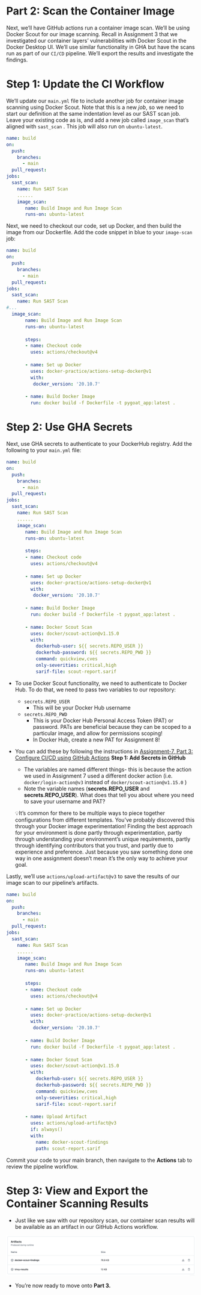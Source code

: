 # Part 2: Scan the Container Image

Next, we’ll have GitHub actions run a container image scan. We’ll be using Docker Scout for our image scanning. Recall in Assignment 3 that we investigated our container layers’ vulnerabilities with Docker Scout in the Docker Desktop UI. We’ll use similar functionality in GHA but have the scans run as part of our `CI/CD` pipeline. We’ll export the results and investigate the findings. 

# Step 1: Update the CI Workflow

We’ll update our `main.yml`  file to include another job for container image scanning using Docker Scout. Note that this is a new *job*, so we need to start our definition at the same indentation level as our SAST scan job. Leave your existing code as is, and add a new job called `image_scan` that’s aligned with `sast_scan` . This job will also run on `ubuntu-latest`. 

```yaml
name: build
on:
  push:
    branches:
      - main
  pull_request:
jobs:
  sast_scan:
    name: Run SAST Scan
    ...... 
    image_scan:
       name: Build Image and Run Image Scan
       runs-on: ubuntu-latest
```

Next, we need to checkout our code, set up Docker, and then build the image from our Dockerfile. Add the code snippet in blue to your `image-scan` job: 

```yaml
name: build
on:
  push:
    branches:
      - main
  pull_request:
jobs:
  sast_scan:
    name: Run SAST Scan 
#...    
  image_scan:
       name: Build Image and Run Image Scan
       runs-on: ubuntu-latest

       steps:
       - name: Checkout code
         uses: actions/checkout@v4
    
       - name: Set up Docker
         uses: docker-practice/actions-setup-docker@v1
         with:
          docker_version: '20.10.7'
    
       - name: Build Docker Image
         run: docker build -f Dockerfile -t pygoat_app:latest .
```

# Step 2: Use GHA Secrets

Next, use GHA secrets to authenticate to your DockerHub registry. Add the following to your `main.yml` file:

```yaml
name: build
on:
  push:
    branches:
      - main
  pull_request:
jobs:
  sast_scan:
    name: Run SAST Scan
    ...... 
    image_scan:
       name: Build Image and Run Image Scan
       runs-on: ubuntu-latest

       steps:
       - name: Checkout code
         uses: actions/checkout@v4
    
       - name: Set up Docker
         uses: docker-practice/actions-setup-docker@v1
         with:
          docker_version: '20.10.7'
    
       - name: Build Docker Image
         run: docker build -f Dockerfile -t pygoat_app:latest .
        
       - name: Docker Scout Scan
         uses: docker/scout-action@v1.15.0
         with:
           dockerhub-user: ${{ secrets.REPO_USER }}
           dockerhub-password: ${{ secrets.REPO_PWD }}
           command: quickview,cves
           only-severities: critical,high
           sarif-file: scout-report.sarif
```

- To use Docker Scout functionality, we need to authenticate to Docker Hub. To do that, we need to pass two variables to our repository:
    - `secrets.REPO_USER`
        - This will be your Docker Hub username
    - `secrets.REPO_PWD`
        - This is your Docker Hub Personal Access Token (PAT) or password. PATs are beneficial because they can be scoped to a particular image, and allow for permissions scoping!
        - In Docker Hub, create a new PAT for Assignment 8!
- You can add these by following the instructions in [Assignment-7, Part 3: Configure CI/CD using GitHub Actions](https://github.com/MIS547-Fall-2024/Assignment-7/tree/main/Part_3_configure_ci_cd_using_gha) **Step 1: Add Secrets in GitHub**
    - The variables are named different things- this is because the action we used in Assignment 7 used a different docker action (i.e. `docker/login-action@v3` instead of `docker/scout-action@v1.15.0` )
    - Note the variable names (**secrets.REPO_USER** and **secrets.REPO_USER**). What does that tell you about where you need to save your username and PAT?
    
    <aside>
    
    💡It’s common for there to be multiple ways to piece together configurations from different templates. You’ve probably discovered this through your Docker image experimentation! Finding the best approach for your environment is done partly through experimentation, partly through understanding your environment’s unique requirements, partly through identifying contributors that you trust, and partly due to experience and preference. Just because you saw something done one way in one assignment doesn’t mean it’s the only way to achieve your goal. 
    
    </aside>
    

Lastly, we’ll use `actions/upload-artifact@v3` to save the results of our image scan to our pipeline’s artifacts.

```yaml
name: build
on:
  push:
    branches:
      - main
  pull_request:
jobs:
  sast_scan:
    name: Run SAST Scan
    ...... 
    image_scan:
       name: Build Image and Run Image Scan
       runs-on: ubuntu-latest

       steps:
       - name: Checkout code
         uses: actions/checkout@v4
    
       - name: Set up Docker
         uses: docker-practice/actions-setup-docker@v1
         with:
          docker_version: '20.10.7'
    
       - name: Build Docker Image
         run: docker build -f Dockerfile -t pygoat_app:latest .
        
       - name: Docker Scout Scan
         uses: docker/scout-action@v1.15.0
         with:
           dockerhub-user: ${{ secrets.REPO_USER }}
           dockerhub-password: ${{ secrets.REPO_PWD }}
           command: quickview,cves
           only-severities: critical,high
           sarif-file: scout-report.sarif
    
       - name: Upload Artifact
         uses: actions/upload-artifact@v3
         if: always()
         with:
           name: docker-scout-findings
           path: scout-report.sarif
```

Commit your code to your main branch, then navigate to the **Actions** tab to review the pipeline workflow.

# Step 3: View and Export the Container Scanning Results

- Just like we saw with our repository scan, our container scan results will be available as an artifact in our GitHub Actions workflow.

![artifacts_with_docker_scout_findings.png](../img/artifacts_with_docker_scout_findings.png)

- You’re now ready to move onto **Part 3.**